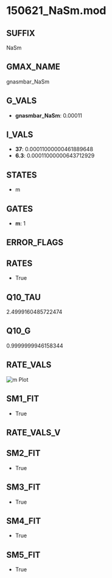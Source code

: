 # 150621_NaSm.mod

## SUFFIX

NaSm

## GMAX_NAME

gnasmbar_NaSm

## G_VALS

- **gnasmbar_NaSm**: 0.00011

## I_VALS

- **37**: 0.00011000000461889648
- **6.3**: 0.00011000000643712929

## STATES

- m

## GATES

- **m**: 1

## ERROR_FLAGS


## RATES

- True

## Q10_TAU

2.4999160485722474

## Q10_G

0.9999999946158344

## RATE_VALS

![m Plot](/Users/pbozelos/Dropbox/icg-Chai-Panos/supermodels/output_markdown_files/Na/150621_NaSm.mod/images/m.png)

## SM1_FIT

- True

## RATE_VALS_V

## SM2_FIT

- True

## SM3_FIT

- True

## SM4_FIT

- True

## SM5_FIT

- True

